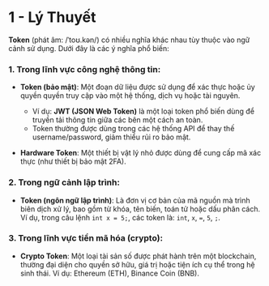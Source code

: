 # 1 - Lý Thuyết
**Token** (phát âm: /ˈtoʊ.kən/) có nhiều nghĩa khác nhau tùy thuộc vào ngữ cảnh sử dụng. Dưới đây là các ý nghĩa phổ biến:

### 1. **Trong lĩnh vực công nghệ thông tin:**
- **Token (bảo mật)**: Một đoạn dữ liệu được sử dụng để xác thực hoặc ủy quyền quyền truy cập vào một hệ thống, dịch vụ hoặc tài nguyên. 
  - Ví dụ: **JWT (JSON Web Token)** là một loại token phổ biến dùng để truyền tải thông tin giữa các bên một cách an toàn.
  - Token thường được dùng trong các hệ thống API để thay thế username/password, giảm thiểu rủi ro bảo mật.

- **Hardware Token**: Một thiết bị vật lý nhỏ được dùng để cung cấp mã xác thực (như thiết bị bảo mật 2FA).

### 2. **Trong ngữ cảnh lập trình:**
- **Token (ngôn ngữ lập trình)**: Là đơn vị cơ bản của mã nguồn mà trình biên dịch xử lý, bao gồm từ khóa, tên biến, toán tử hoặc dấu phân cách. Ví dụ, trong câu lệnh `int x = 5;`, các token là: `int`, `x`, `=`, `5`, `;`.

### 3. **Trong lĩnh vực tiền mã hóa (crypto):**
- **Crypto Token**: Một loại tài sản số được phát hành trên một blockchain, thường đại diện cho quyền sở hữu, giá trị hoặc tiện ích cụ thể trong hệ sinh thái. Ví dụ: Ethereum (ETH), Binance Coin (BNB).
